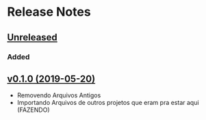 # Release Notes

## [Unreleased](https://github.com/sierratecnologia/cashier/compare/v0.2.0...master)

### Added


## [v0.1.0 (2019-05-20)](https://github.com/sierratecnologia/cashier/compare/v0.0.1...v0.1.0)

- Removendo Arquivos Antigos
- Importando Arquivos de outros projetos que eram pra estar aqui (FAZENDO)